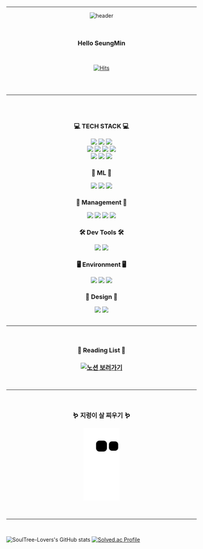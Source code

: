<hr/>
<div align=center>
</div>

<div align=center>
	
![header](https://capsule-render.vercel.app/api?type=waving&height=200&color=gradient&text=SoulTree-Lovers&textBg=false&fontSize=40&&fontColor=fff1eb&animation=twinkling&desc=SeungMin&fontAlign=30&descAlign=70&descSize=30&rotate=-2)

</div>

<br>

<div align=center>
<h3> Hello SeungMin </h3>
</div>

<br>

<div align=center>

[![Hits](https://hits.seeyoufarm.com/api/count/incr/badge.svg?url=https%3A%2F%2Fgithub.com%2FSoulTree-Lovers&count_bg=%23ACCBEE&title_bg=%23555555&icon=hey.svg&icon_color=%23E7E7E7&title=Welcome&edge_flat=false)](https://hits.seeyoufarm.com)

</div>

<br>
<br>
<hr/>
<br>
<br>

<div class="myDiv" align=center >
<h3> 💻 TECH STACK 💻 </h3>
<a href="https://develope-dream.notion.site/Python-4019fec72dd54715be2d8371ef75823b"><img src="https://img.shields.io/badge/Python-3766AB?style=for-the-badge&logo=Python&logoColor=white&link=https://develope-dream.notion.site/Flutter-6d774e31f42b4fdaa33d2d2d92b70231"/></a> 
<img src="https://img.shields.io/badge/C-A8B9CC?style=for-the-badge&logo=C&logoColor=white"/>
<img src="https://img.shields.io/badge/C%2B%2B-00599C?style=for-the-badge&logo=C%2B%2B&logoColor=white"/>
<br>
<a href="https://develope-dream.notion.site/Dart-db3ce35d7a09494c8f75d6353a69d7df"><img src="https://img.shields.io/badge/Dart-0175C2?style=for-the-badge&logo=Dart&logoColor=white&link=https://develope-dream.notion.site/Dart-db3ce35d7a09494c8f75d6353a69d7df"/></a>
<a href="https://develope-dream.notion.site/Flutter-6d774e31f42b4fdaa33d2d2d92b70231"><img src="https://img.shields.io/badge/Flutter-02569B?style=for-the-badge&logo=Flutter&logoColor=white&link=https://develope-dream.notion.site/Flutter-6d774e31f42b4fdaa33d2d2d92b70231"/></a>
<img src="https://img.shields.io/badge/Firebase-FFCA28?style=for-the-badge&logo=Firebase&logoColor=white"/>
<a href="https://develope-dream.notion.site/d6d8c1494e0c4d4cb7175ad93e5e1ca7?v=b2f9b59455f1454883cbb1049569fe21"><img src="https://img.shields.io/badge/Django-092E20?style=for-the-badge&logo=Django&logoColor=white&link=https://develope-dream.notion.site/d6d8c1494e0c4d4cb7175ad93e5e1ca7?v=b2f9b59455f1454883cbb1049569fe21"/></a>
<br>
<img src="https://img.shields.io/badge/HTML5-E34F26?style=for-the-badge&logo=HTML5&logoColor=white"/>
<img src="https://img.shields.io/badge/CSS3-1572B6?style=for-the-badge&logo=CSS3&logoColor=white"/>
<img src="https://img.shields.io/badge/Javascript-F7DF1E?style=for-the-badge&logo=Javascript&logoColor=white"/>
	
<h3> 🦾 ML 🦾 </h3>
<img src="https://img.shields.io/badge/Opencv-5C3EE8?style=for-the-badge&logo=Opencv&logoColor=white"/>
<img src="https://img.shields.io/badge/Tensorflow-FF6F00?style=for-the-badge&logo=Tensorflow&logoColor=white"/>
<img src="https://img.shields.io/badge/Keras-D00000?style=for-the-badge&logo=Keras&logoColor=white"/>

<h3> 📑 Management 📑 </h3>
<a href="https://develope-dream.notion.site/Git-d064db781d3d4be7883131c8e7baaeba"><img src="https://img.shields.io/badge/Git-F05032?style=for-the-badge&logo=Git&logoColor=white&link=https://develope-dream.notion.site/Git-d064db781d3d4be7883131c8e7baaeba"/></a>
<img src="https://img.shields.io/badge/Github-181717?style=for-the-badge&logo=Github&logoColor=white"/>
<img src="https://img.shields.io/badge/Notion-000000?style=for-the-badge&logo=Notion&logoColor=white"/>
<img src="https://img.shields.io/badge/Slack-4A154B?style=for-the-badge&logo=Slack&logoColor=white"/>

<h3> 🛠️ Dev Tools 🛠️ </h3>
<img src="https://img.shields.io/badge/VScode-007ACC?style=for-the-badge&logo=Visualstudiocode&logoColor=white"/>
<img src="https://img.shields.io/badge/Vim-019733?style=for-the-badge&logo=Vim&logoColor=white"/>
	
<h3> 🖥️ Environment 🖥 </h3>
<img src="https://img.shields.io/badge/Window11-0078D4?style=for-the-badge&logo=Windows11&logoColor=white"/>
<img src="https://img.shields.io/badge/macOS-000000?style=for-the-badge&logo=macOS&logoColor=white"/>
<img src="https://img.shields.io/badge/Ubuntu-E95420?style=for-the-badge&logo=Ubuntu&logoColor=white"/>	
	
<h3> 🎨 Design 🎨 </h3>
<img src="https://img.shields.io/badge/Figma-F24E1E?style=for-the-badge&logo=Figma&logoColor=white"/>
<img src="https://img.shields.io/badge/Photoshop-31A8FF?style=for-the-badge&logo=Adobe Photoshop&logoColor=black"/>



</div>

<br>
<hr/>
<br>

<div align=center>
<h3>📕 Reading List 📕<h3>
<p>
<a href="https://develope-dream.notion.site/b257288bd60e4eff9d342d6172027d66?v=5ce30bcf375a4b5aa579c642a004039a"  target="_blank">
	<img src="https://images.unsplash.com/photo-1544716278-e513176f20b5?ixlib=rb-4.0.3&ixid=MnwxMjA3fDB8MHxwaG90by1wYWdlfHx8fGVufDB8fHx8&auto=format&fit=crop&w=2148&q=80" alt="노션 보러가기" width="300" height="220">
</a>
</p>

</div>

<br>
<hr/>
<br>

<div align=center>
<h3> 🪱 지렁이 살 찌우기 🪱 </h3>

![snake gif](https://github.com/SoulTree-Lovers/SoulTree-Lovers/blob/output/github-contribution-grid-snake.svg)

</div>

<br>
<hr/>
<br>

![SoulTree-Lovers's GitHub stats](https://github-readme-stats.vercel.app/api?username=SoulTree-Lovers&show_icons=true&theme=radical)
[![Solved.ac Profile](http://mazassumnida.wtf/api/v2/generate_badge?boj=soultreelovers)](https://solved.ac/soultreelovers)	
	
<!--
**SoulTree-Lovers/SoulTree-Lovers** is a ✨ _special_ ✨ repository because its `README.md` (this file) appears on your GitHub profile.

Here are some ideas to get you started:

- 🔭 I’m currently working on ...
- 🌱 I’m currently learning ...
- 👯 I’m looking to collaborate on ...
- 🤔 I’m looking for help with ...
- 💬 Ask me about ...
- 📫 How to reach me: ...
- 😄 Pronouns: ...
- ⚡ Fun fact: ...
-->
